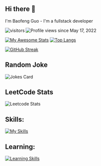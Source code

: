 ## Hi there 👋

I'm Baofeng Guo - I'm a fullstack developer

![visitors](https://visitor-badge.glitch.me/badge?page_id=magickw&left_color=green&right_color=red) 
![Profile views](https://gpvc.arturio.dev/magickw) since May 17, 2022

[![My Awesome Stats](https://awesome-github-stats.azurewebsites.net/user-stats/magickw)](https://git.io/awesome-stats-card) 
[![Top Langs](https://github-readme-stats.vercel.app/api/top-langs/?username=magickw&layout=compact)](https://github.com/magickw/github-readme-stats)

[![GitHub Streak](https://github-readme-streak-stats.herokuapp.com/?user=magickw)](https://git.io/streak-stats)

## Random Joke

![Jokes Card](https://readme-jokes.vercel.app/api)

## LeetCode Stats
![Leetcode Stats](https://leetcard.jacoblin.cool/JacobLinCool?ext=activity)

## Skills:

[![My Skills](https://skillicons.dev/icons?i=html,css,js,jquery,mysql,mongodb,nodejs,react,redux,regex,express,bootstrap,git,graphql,materialui,tailwind,vscode,heroku,md,firebase,sass,apollo&perline=10)](https://skillicons.dev)

## Learning:

[![Learning Skills](https://skillicons.dev/icons?i=py,cpp&perline=10)](https://skillicons.dev)
